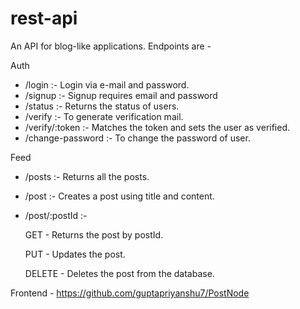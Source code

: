 # rest-api

An API for blog-like applications. Endpoints are -

Auth
 - /login :-
  Login via e-mail and password.
 - /signup :-
  Signup requires email and password
 - /status :-
  Returns the status of users.
 - /verify :-
  To generate verification mail.
 - /verify/:token :-
  Matches the token and sets the user as verified.
 - /change-password :-
  To change the password of user.
  
  
Feed
 - /posts :-
  Returns all the posts.
 - /post :- 
  Creates a post using title and content.
 - /post/:postId :- 
 
    GET - Returns the post by postId.
    
    PUT - Updates the post.
    
    DELETE - Deletes the post from the database.
    
Frontend - https://github.com/guptapriyanshu7/PostNode
  
  
